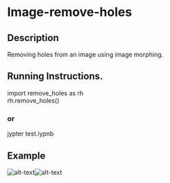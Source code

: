 # Image-remove-holes
## Description
Removing holes from an image using image morphing.
## Running Instructions.
import remove_holes as rh</br>
rh.remove_holes()
### or
jypter test.iypnb
## Example
![alt-text]( http://vlm1.uta.edu/~athitsos/courses/cse4310_spring2019/assignments/assignment2/data/zebra_with_holes.gif)![alt-text]( http://vlm1.uta.edu/~athitsos/courses/cse4310_spring2019/assignments/assignment2/data/zebra_without_holes.gif)
